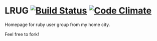 # LRUG [![Build Status](https://secure.travis-ci.org/bkzl/lrug.pl.png)](http://travis-ci.org/bkzl/lrug.pl) [![Code Climate](https://codeclimate.com/github/bkzl/lrug.pl.png)](https://codeclimate.com/github/bkzl/lrug.pl)

Homepage for ruby user group from my home city.

Feel free to fork!
